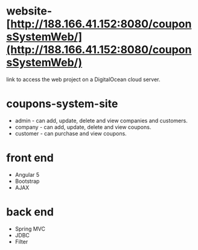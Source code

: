 # website- [http://188.166.41.152:8080/couponsSystemWeb/](http://188.166.41.152:8080/couponsSystemWeb/)
link to access the web project on a DigitalOcean cloud server. 

# coupons-system-site
* admin - can add, update, delete and view companies and customers.
* company - can add, update, delete and view coupons.
* customer - can purchase and view coupons.


# front end
* Angular 5
* Bootstrap
* AJAX

# back end
* Spring MVC
* JDBC
* Filter

